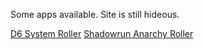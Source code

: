 Some apps available. Site is still hideous.

<a href="d6-system-roller.html">D6 System Roller</a>
<a href="anarchy-roller.html">Shadowrun Anarchy Roller</a>